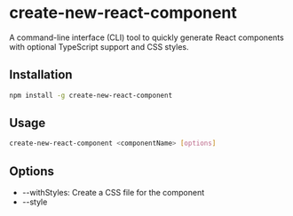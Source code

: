 # create-new-react-component

A command-line interface (CLI) tool to quickly generate React components with optional TypeScript support and CSS styles.

## Installation

```bash
npm install -g create-new-react-component
```

## Usage
```bash 
create-new-react-component <componentName> [options]
```

## Options

- --withStyles: Create a CSS file for the component
- --style <style>: Choose the file style (js or ts), default is js

## Examples
```bash
# Create a JavaScript component without styles
create-new-react-component MyComponent

# Create a JavaScript component with styles
create-new-react-component MyComponent --withStyles

# Create a TypeScript component without styles
create-new-react-component MyComponent --style ts

# Create a TypeScript component with styles
create-new-react-component MyComponent --withStyles --style ts
```


## References

- [A simple, customizable utility for adding new React components to your project.](https://www.npmjs.com/package/new-component)
- [Delightful React File/Directory Structure](https://www.joshwcomeau.com/react/file-structure/#introduction)